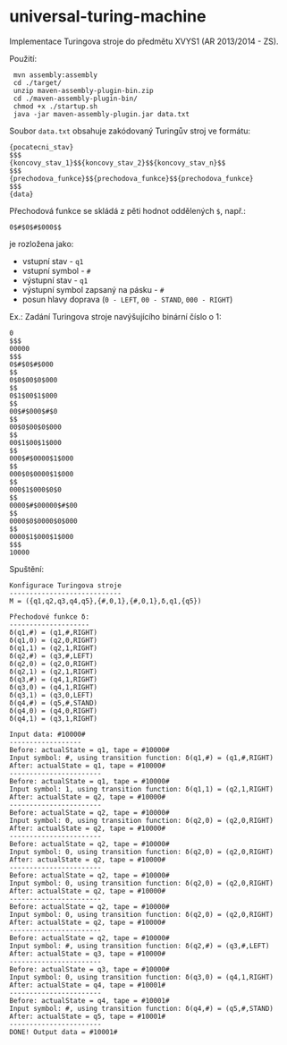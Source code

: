 universal-turing-machine
========================

Implementace Turingova stroje do předmětu XVYS1 (AR 2013/2014 - ZS).

Použití:

```
 mvn assembly:assembly
 cd ./target/
 unzip maven-assembly-plugin-bin.zip
 cd ./maven-assembly-plugin-bin/
 chmod +x ./startup.sh
 java -jar maven-assembly-plugin.jar data.txt
```

Soubor ```data.txt``` obsahuje zakódovaný Turingův stroj ve formátu:

```
{pocatecni_stav}
$$$
{koncovy_stav_1}$${koncovy_stav_2}$${koncovy_stav_n}$$
$$$
{prechodova_funkce}$${prechodova_funkce}$${prechodova_funkce}
$$$
{data}
```

Přechodová funkce se skládá z pěti hodnot oddělených ```$```, např.:

```
0$#$0$#$000$$
```

je rozložena jako:

* vstupní stav - ```q1```
* vstupní symbol - ```#```
* výstupní stav - ```q1```
* výstupní symbol zapsaný na pásku - ```#```
* posun hlavy doprava (```0 - LEFT```, ```00 - STAND```, ```000 - RIGHT```)

Ex.: Zadání Turingova stroje navýšujícího binární číslo o 1:

```
0
$$$
00000
$$$
0$#$0$#$000
$$
0$0$00$0$000
$$
0$1$00$1$000
$$
00$#$000$#$0
$$
00$0$00$0$000
$$
00$1$00$1$000
$$
000$#$0000$1$000
$$
000$0$0000$1$000
$$
000$1$000$0$0
$$
0000$#$00000$#$00
$$
0000$0$0000$0$000
$$
0000$1$000$1$000
$$$
10000
```

Spuštění:

```
Konfigurace Turingova stroje
----------------------------
M = ({q1,q2,q3,q4,q5},{#,0,1},{#,0,1},δ,q1,{q5})

Přechodové funkce δ:
--------------------
δ(q1,#) = (q1,#,RIGHT)
δ(q1,0) = (q2,0,RIGHT)
δ(q1,1) = (q2,1,RIGHT)
δ(q2,#) = (q3,#,LEFT)
δ(q2,0) = (q2,0,RIGHT)
δ(q2,1) = (q2,1,RIGHT)
δ(q3,#) = (q4,1,RIGHT)
δ(q3,0) = (q4,1,RIGHT)
δ(q3,1) = (q3,0,LEFT)
δ(q4,#) = (q5,#,STAND)
δ(q4,0) = (q4,0,RIGHT)
δ(q4,1) = (q3,1,RIGHT)

Input data: #10000#
------------------
Before: actualState = q1, tape = #10000#
Input symbol: #, using transition function: δ(q1,#) = (q1,#,RIGHT)
After: actualState = q1, tape = #10000#
-----------------------
Before: actualState = q1, tape = #10000#
Input symbol: 1, using transition function: δ(q1,1) = (q2,1,RIGHT)
After: actualState = q2, tape = #10000#
-----------------------
Before: actualState = q2, tape = #10000#
Input symbol: 0, using transition function: δ(q2,0) = (q2,0,RIGHT)
After: actualState = q2, tape = #10000#
-----------------------
Before: actualState = q2, tape = #10000#
Input symbol: 0, using transition function: δ(q2,0) = (q2,0,RIGHT)
After: actualState = q2, tape = #10000#
-----------------------
Before: actualState = q2, tape = #10000#
Input symbol: 0, using transition function: δ(q2,0) = (q2,0,RIGHT)
After: actualState = q2, tape = #10000#
-----------------------
Before: actualState = q2, tape = #10000#
Input symbol: 0, using transition function: δ(q2,0) = (q2,0,RIGHT)
After: actualState = q2, tape = #10000#
-----------------------
Before: actualState = q2, tape = #10000#
Input symbol: #, using transition function: δ(q2,#) = (q3,#,LEFT)
After: actualState = q3, tape = #10000#
-----------------------
Before: actualState = q3, tape = #10000#
Input symbol: 0, using transition function: δ(q3,0) = (q4,1,RIGHT)
After: actualState = q4, tape = #10001#
-----------------------
Before: actualState = q4, tape = #10001#
Input symbol: #, using transition function: δ(q4,#) = (q5,#,STAND)
After: actualState = q5, tape = #10001#
-----------------------
DONE! Output data = #10001#
```
